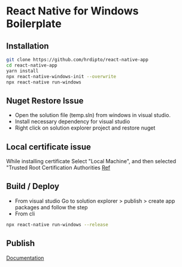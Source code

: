 # React Native for Windows Boilerplate


## Installation

```sh
git clone https://github.com/hrdipto/react-native-app
cd react-native-app
yarn install
npx react-native-windows-init --overwrite
npx react-native run-windows
```

## Nuget Restore Issue
- Open the solution file (temp.sln) from windows in visual studio.
- Install necessary dependency for visual studio
- Right click on solution explorer project and restore nuget


## Local certificate issue
While installing certificate Select "Local Machine", and then selected "Trusted Root Certification Authorities
[Ref](https://stackoverflow.com/questions/23812471/installing-appx-without-trusted-certificate#comment83694631_24372483)

## Build / Deploy
- From visual studio
Go to solution explorer > publish > create app packages and follow the step
- From cli 
```sh
npx react-native run-windows --release
```
## Publish
[Documentation](https://microsoft.github.io/react-native-windows/docs/app-publishing)
